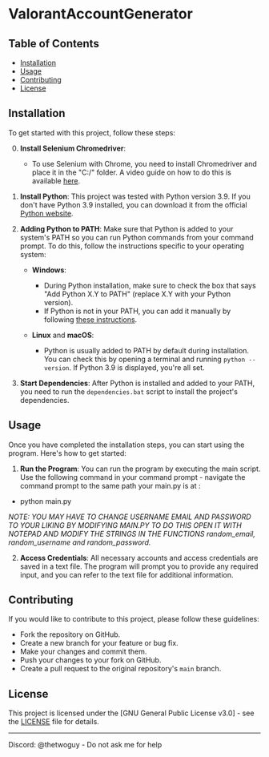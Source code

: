 # ValorantAccountGenerator

## Table of Contents

- [Installation](#installation)
- [Usage](#usage)
- [Contributing](#contributing)
- [License](#license)

## Installation

To get started with this project, follow these steps:

0. **Install Selenium Chromedriver**:
   - To use Selenium with Chrome, you need to install Chromedriver and place it in the "C:/" folder. A video guide on how to do this is available [here](https://www.youtube.com/watch?v=dz59GsdvUF8&t=0s).

1. **Install Python**: This project was tested with Python version 3.9. If you don't have Python 3.9 installed, you can download it from the official [Python website](https://www.python.org/downloads/).

2. **Adding Python to PATH**: Make sure that Python is added to your system's PATH so you can run Python commands from your command prompt. To do this, follow the instructions specific to your operating system:

   - **Windows**:
     - During Python installation, make sure to check the box that says "Add Python X.Y to PATH" (replace X.Y with your Python version).
     - If Python is not in your PATH, you can add it manually by following [these instructions](https://datatofish.com/add-python-to-windows-path/).

   - **Linux** and **macOS**:
     - Python is usually added to PATH by default during installation. You can check this by opening a terminal and running `python --version`. If Python 3.9 is displayed, you're all set.

3. **Start Dependencies**: After Python is installed and added to your PATH, you need to run the `dependencies.bat` script to install the project's dependencies.

## Usage

Once you have completed the installation steps, you can start using the program. Here's how to get started:

1. **Run the Program**: You can run the program by executing the main script. Use the following command in your command prompt - navigate the command prompt to the same path your main.py is at :

- python main.py

*NOTE: YOU MAY HAVE TO CHANGE USERNAME EMAIL AND PASSWORD TO YOUR LIKING BY MODIFYING MAIN.PY TO DO THIS OPEN IT WITH NOTEPAD AND MODIFY THE STRINGS IN THE FUNCTIONS random_email, random_username and random_password.*

2. **Access Credentials**: All necessary accounts and access credentials are saved in a text file. The program will prompt you to provide any required input, and you can refer to the text file for additional information.

## Contributing

If you would like to contribute to this project, please follow these guidelines:

- Fork the repository on GitHub.
- Create a new branch for your feature or bug fix.
- Make your changes and commit them.
- Push your changes to your fork on GitHub.
- Create a pull request to the original repository's `main` branch.

## License

This project is licensed under the [GNU General Public License v3.0] - see the [LICENSE](LICENSE) file for details.

---

Discord: @thetwoguy - Do not ask me for help
